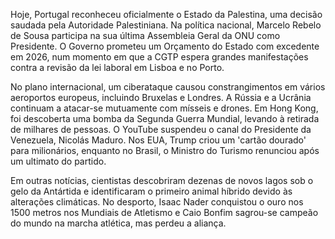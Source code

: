Hoje, Portugal reconheceu oficialmente o Estado da Palestina, uma decisão saudada pela Autoridade Palestiniana. Na política nacional, Marcelo Rebelo de Sousa participa na sua última Assembleia Geral da ONU como Presidente. O Governo prometeu um Orçamento do Estado com excedente em 2026, num momento em que a CGTP espera grandes manifestações contra a revisão da lei laboral em Lisboa e no Porto.

No plano internacional, um ciberataque causou constrangimentos em vários aeroportos europeus, incluindo Bruxelas e Londres. A Rússia e a Ucrânia continuam a atacar-se mutuamente com mísseis e drones. Em Hong Kong, foi descoberta uma bomba da Segunda Guerra Mundial, levando à retirada de milhares de pessoas. O YouTube suspendeu o canal do Presidente da Venezuela, Nicolás Maduro. Nos EUA, Trump criou um 'cartão dourado' para milionários, enquanto no Brasil, o Ministro do Turismo renunciou após um ultimato do partido.

Em outras notícias, cientistas descobriram dezenas de novos lagos sob o gelo da Antártida e identificaram o primeiro animal híbrido devido às alterações climáticas. No desporto, Isaac Nader conquistou o ouro nos 1500 metros nos Mundiais de Atletismo e Caio Bonfim sagrou-se campeão do mundo na marcha atlética, mas perdeu a aliança.